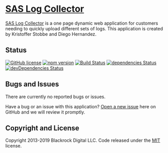 # [SAS Log Collector](https://sas-austin-development.github.io/SAS-Log-Collector/)

[SAS Log Collector](https://github.com/KrisStobbe/SAS-Log-Collector) is a one page dynamic web application for customers needing to quickly upload different sets of logs. This application is created by Kristoffer Stobbe and Diego Hernandez.

## Status

[![GitHub license](https://img.shields.io/badge/license-MIT-blue.svg)](https://raw.githubusercontent.com/BlackrockDigital/startbootstrap-freelancer/master/LICENSE)
[![npm version](https://img.shields.io/npm/v/startbootstrap-freelancer.svg)](https://www.npmjs.com/package/startbootstrap-freelancer)
[![Build Status](https://travis-ci.org/BlackrockDigital/startbootstrap-freelancer.svg?branch=master)](https://travis-ci.org/BlackrockDigital/startbootstrap-freelancer)
[![dependencies Status](https://david-dm.org/BlackrockDigital/startbootstrap-freelancer/status.svg)](https://david-dm.org/BlackrockDigital/startbootstrap-freelancer)
[![devDependencies Status](https://david-dm.org/BlackrockDigital/startbootstrap-freelancer/dev-status.svg)](https://david-dm.org/BlackrockDigital/startbootstrap-freelancer?type=dev)


## Bugs and Issues
There are currently no reported bugs or issues.

Have a bug or an issue with this application? [Open a new issue](https://github.com/sas-austin-development/SAS-Log-Collector/issues/new) here on GitHub and we will review it promptly.


## Copyright and License

Copyright 2013-2019 Blackrock Digital LLC. Code released under the [MIT](https://github.com/BlackrockDigital/startbootstrap-freelancer/blob/gh-pages/LICENSE) license.
